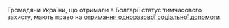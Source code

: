 Громадяни України, що отримали в Болгарії статус тимчасового захисту, мають право на [отримання одноразової соціальної допомоги](/article/819474fb22218cc385485b5a5).